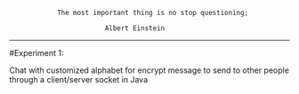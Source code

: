                 The most important thing is no stop questioning;

                            Albert Einstein

------------------------------------------------------------------------------------------------------------------------------------------------------------------------------------------------------------------------------------------------------------------------------------


#Experiment 1:

Chat with customized alphabet for encrypt message to send to other people through a client/server socket in Java
